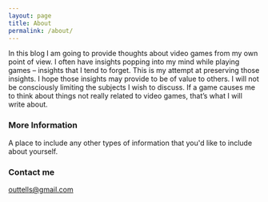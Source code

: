 ```yaml
---
layout: page
title: About
permalink: /about/
---
```


In this blog I am going to provide thoughts about video games from my own point of view. I often have insights popping into my mind while playing games – insights that I tend to forget. This is my attempt at preserving those insights. I hope those insights may provide to be of value to others. 
I will not be consciously limiting the subjects I wish to discuss. If a game causes me to think about things not really related to video games, that’s what I will write about. 


### More Information

A place to include any other types of information that you'd like to include about yourself.

### Contact me

[outtells@gmail.com](mailto:outtells@gmail.com)
